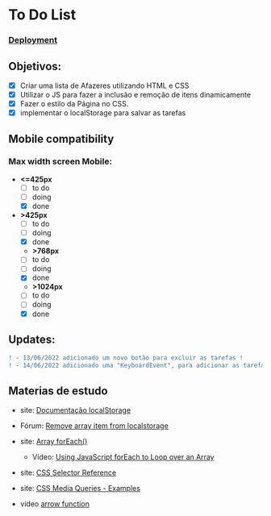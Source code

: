 # To Do List 

### [Deployment](https://to-do-list-h7tdw4l9e-odisseu93.vercel.app)

## Objetivos:
- [X] Criar uma lista de Afazeres utilizando HTML e CSS
- [X] Utilizar o JS para fazer a inclusão e remoção de itens dinamicamente
- [x] Fazer o estilo da Página no CSS.
- [x] implementar o localStorage para salvar as tarefas

## Mobile compatibility
### Max width screen Mobile:
- **<=425px** 
  - [ ] to do 
  - [ ] doing
  - [x] done

- **>425px** 
  - [ ] to do 
  - [ ] doing
  - [x] done

  - **>768px** 
  - [ ] to do 
  - [ ] doing
  - [x] done

  - **>1024px** 
  - [ ] to do 
  - [ ] doing
  - [x] done

## Updates:
```diff 
! - 13/06/2022 adicionado um novo botão para excluir as tarefas !
! - 14/06/2022 adicionado uma "KeyboardEvent", para adicionar as tarefas apertando a tecla enter !
```

## Materias de estudo
- site: [Documentação localStorage](https://developer.mozilla.org/en-US/docs/Web/API/Window/localStorage)
- Fórum: [Remove array item from localstorage](https://stackoverflow.com/questions/38748298/remove-array-item-from-localstorage)

- site: [Array forEach()](https://www.w3schools.com/jsref/jsref_forEach.asp)
  - Vídeo: [Using JavaScript forEach to Loop over an Array](https://www.youtube.com/watch?v=zF48zb631Lg)

- site: [CSS Selector Reference](https://www.w3schools.com/cssref/css_selectors.asp)

- site: [CSS Media Queries - Examples](https://www.w3schools.com/Css/css3_mediaqueries_ex.asp)
  
- vídeo [arrow function](https://www.youtube.com/watch?v=S5Mn0qQzJ-0)
